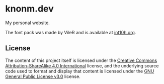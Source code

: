# knonm.dev

My personal website.

The font pack was made by VileR and is available at [int10h.org](https://int10h.org/oldschool-pc-fonts/).

## License
The content of this project itself is licensed under the [Creative Commons Attribution-ShareAlike 4.0 International](https://creativecommons.org/licenses/by-sa/4.0/) license, and the underlying source code used to format and display that content is licensed under the [GNU General Public License v3.0](./LICENSE) license.